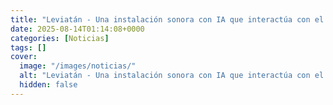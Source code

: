 ```yaml
---
title: "Leviatán - Una instalación sonora con IA que interactúa con el público en San Ildefonso"
date: 2025-08-14T01:14:08+0000
categories: [Noticias]
tags: []
cover:
  image: "/images/noticias/"
  alt: "Leviatán - Una instalación sonora con IA que interactúa con el público en San Ildefonso"
  hidden: false
---
```



